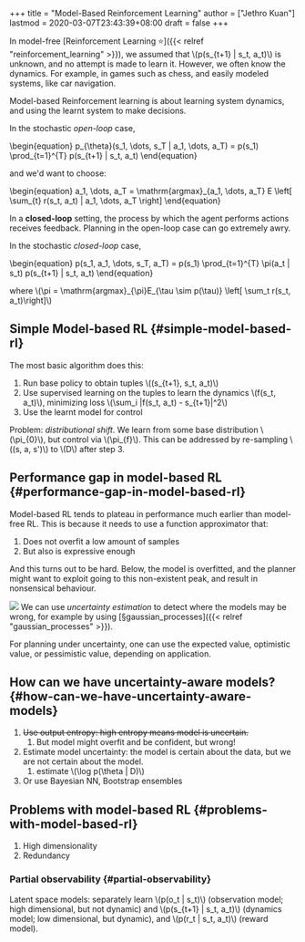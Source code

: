 +++
title = "Model-Based Reinforcement Learning"
author = ["Jethro Kuan"]
lastmod = 2020-03-07T23:43:39+08:00
draft = false
+++

In model-free [Reinforcement Learning ⭐]({{< relref "reinforcement_learning" >}}), we assumed that \\(p(s\_{t+1} |
s\_t, a\_t)\\) is unknown, and no attempt is made to learn it. However, we
often know the dynamics. For example, in games such as chess, and
easily modeled systems, like car navigation.

Model-based Reinforcement learning is about learning system dynamics,
and using the learnt system to make decisions.

In the stochastic _open-loop_ case,

\begin{equation}
  p\_{\theta}(s\_1, \dots, s\_T | a\_1, \dots, a\_T) = p(s\_1)
  \prod\_{t=1}^{T} p(s\_{t+1} | s\_t, a\_t)
\end{equation}

and we'd want to choose:

\begin{equation}
  a\_1, \dots, a\_T = \mathrm{argmax}\_{a\_1, \dots, a\_T} E \left[
    \sum\_{t} r(s\_t, a\_t) | a\_1, \dots, a\_T \right]
\end{equation}

In a **closed-loop** setting, the process by which the agent performs
actions receives feedback. Planning in the open-loop case can go
extremely awry.

In the stochastic _closed-loop_ case,

\begin{equation}
  p(s\_1, a\_1, \dots, s\_T, a\_T) = p(s\_1) \prod\_{t=1}^{T} \pi(a\_t | s\_t)
  p(s\_{t+1} | s\_t, a\_t)
\end{equation}

where \\(\pi = \mathrm{argmax}\_{\pi}E\_{\tau \sim p(\tau)} \left[ \sum\_t
r(s\_t, a\_t)\right]\\)


## Simple Model-based RL {#simple-model-based-rl}

The most basic algorithm does this:

1.  Run base policy to obtain tuples \\((s\_{t+1}, s\_t, a\_t)\\)
2.  Use supervised learning on the tuples to learn the dynamics \\(f(s\_t,
       a\_t)\\), minimizing loss \\(\sum\_i |f(s\_t, a\_t) - s\_{t+1}|^2\\)
3.  Use the learnt model for control

Problem: _distributional shift_. We learn from some base distribution
\\(\pi\_{0}\\), but control via \\(\pi\_{f}\\). This can be addressed by
re-sampling \\((s, a, s')\\) to \\(D\\) after step 3.


## Performance gap in model-based RL {#performance-gap-in-model-based-rl}

Model-based RL tends to plateau in performance much earlier than
model-free RL. This is because it needs to use a function approximator
that:

1.  Does not overfit a low amount of samples
2.  But also is expressive enough

And this turns out to be hard. Below, the model is overfitted, and the
planner might want to exploit going to this non-existent peak, and
result in nonsensical behaviour.

![](/ox-hugo/screenshot2019-12-23_14-31-15_.png)
We can use _uncertainty estimation_ to detect where the models may be
wrong, for example by using [§gaussian\_processes]({{< relref "gaussian_processes" >}}).

For planning under uncertainty, one can use the expected value,
optimistic value, or pessimistic value, depending on application.


## How can we have uncertainty-aware models? {#how-can-we-have-uncertainty-aware-models}

1.  ~~Use output entropy: high entropy means model is uncertain.~~
    1.  But model might overfit and be confident, but wrong!
2.  Estimate model uncertainty: the model is certain about the data,
    but we are not certain about the model.
    1.  estimate \\(\log p(\theta | D)\\)
3.  Or use Bayesian NN, Bootstrap ensembles


## Problems with model-based RL {#problems-with-model-based-rl}

1.  High dimensionality
2.  Redundancy


### Partial observability {#partial-observability}

Latent space models: separately learn \\(p(o\_t | s\_t)\\) (observation
model; high dimensional, but not dynamic) and \\(p(s\_{t+1} | s\_t,
a\_t)\\) (dynamics model; low dimensional, but dynamic), and \\(p(r\_t |
s\_t, a\_t)\\) (reward model).
